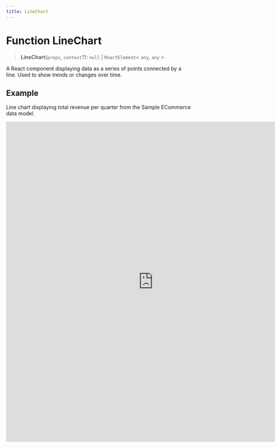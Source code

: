 ```yaml
---
title: LineChart
---
```


# Function LineChart

> **LineChart**(`props`, `context`?): `null` \| `ReactElement`\< `any`, `any` \>

A React component displaying data as a series of points connected by a line. Used to show trends or changes over time.

## Example

Line chart displaying total revenue per quarter from the Sample ECommerce data model.

<iframe
 src='https://csdk-playground.sisense.com/?example=charts%2Fline-chart&mode=docs'
 width=800
 height=870
 style='border:none;'
/>

Additional Line Chart examples:

- [Curved Line Chart](https://www.sisense.com/platform/compose-sdk/playground/?example=charts%2Fline-chart-spline)
- [Styled Line Chart](https://www.sisense.com/platform/compose-sdk/playground/?example=charts%2Fline-chart-styled)

## Parameters

| Parameter | Type | Description |
| :------ | :------ | :------ |
| `props` | [`LineChartProps`](../interfaces/interface.LineChartProps.md) | Line chart properties |
| `context`? | `any` | - |

## Returns

`null` \| `ReactElement`\< `any`, `any` \>

Line Chart component
